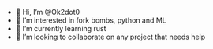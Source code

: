 - 👋 Hi, I’m @Ok2dot0
- 👀 I’m interested in fork bombs, python and ML
- 🌱 I’m currently learning rust
- 💞️ I’m looking to collaborate on any project that needs help

<!---
Ok2dot0/Ok2dot0 is a ✨ special ✨ repository because its `README.md` (this file) appears on your GitHub profile.
You can click the Preview link to take a look at your changes.
--->
